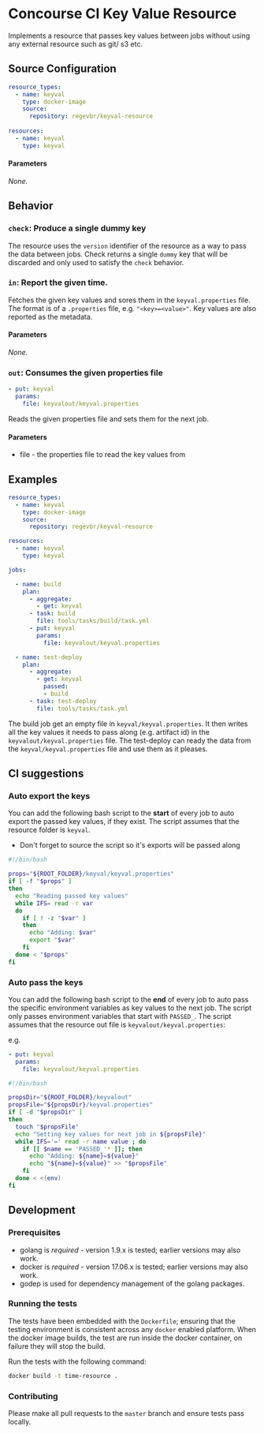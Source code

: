 # Concourse CI Key Value Resource

Implements a resource that passes key values between jobs without using any external resource such as git/ s3 etc.

## Source Configuration

``` YAML
resource_types:
  - name: keyval
    type: docker-image
    source:
      repository: regevbr/keyval-resource
      
resources:
  - name: keyval
    type: keyval
```

#### Parameters

*None.*

## Behavior

### `check`: Produce a single dummy key

The resource uses the `version` identifier of the resource as a way to pass the data between jobs.
Check returns a single `dummy` key that will be discarded and only used to satisfy the `check` behavior.

### `in`: Report the given time.

Fetches the given key values and sores them in the `keyval.properties` file.
The format is of a `.properties` file, e.g. `"<key>=<value>"`.
Key values are also reported as the metadata.

#### Parameters

*None.*

### `out`: Consumes the given properties file

``` YAML
- put: keyval
  params:
    file: keyvalout/keyval.properties
```

Reads the given properties file and sets them for the next job.

#### Parameters
- file - the properties file to read the key values from


## Examples

```YAML
resource_types:
  - name: keyval
    type: docker-image
    source:
      repository: regevbr/keyval-resource

resources:
  - name: keyval
    type: keyval

jobs:

  - name: build
    plan:
      - aggregate:
        - get: keyval
      - task: build
        file: tools/tasks/build/task.yml
      - put: keyval
        params:
          file: keyvalout/keyval.properties

  - name: test-deploy
    plan:
      - aggregate:
        - get: keyval
          passed:
          - build
      - task: test-deploy
        file: tools/tasks/task.yml
```

The build job get an empty file in `keyval/keyval.properties`. It then writes all the key values it needs to pass along (e.g. artifact id) in the `keyvalout/keyval.properties` file. 
The test-deploy can ready the data from the `keyval/keyval.properties` file and use them as it pleases. 

## CI suggestions

### Auto export the keys

You can add the following bash script to the **start** of every job to auto export the passed key values, if they exist. 
The script assumes that the resource folder is `keyval`. 

* Don't forget to source the script so it's exports will be passed along

```bash
#!/bin/bash

props="${ROOT_FOLDER}/keyval/keyval.properties"
if [ -f "$props" ]
then
  echo "Reading passed key values"
  while IFS= read -r var
  do
    if [ ! -z "$var" ]
    then
      echo "Adding: $var"
      export "$var"
    fi
  done < "$props"
fi

```

### Auto pass the keys

You can add the following bash script to the **end** of every job to auto pass the specific environment variables as key values to the next job. 
The script only passes environment variables that start with `PASSED_`. 
The script assumes that the resource out file is `keyvalout/keyval.properties`:

e.g. 
```YAML
- put: keyval
  params:
    file: keyvalout/keyval.properties
``` 

```bash
#!/bin/bash

propsDir="${ROOT_FOLDER}/keyvalout"
propsFile="${propsDir}/keyval.properties"
if [ -d "$propsDir" ]
then
  touch "$propsFile"
  echo "Setting key values for next job in ${propsFile}"
  while IFS='=' read -r name value ; do
    if [[ $name == 'PASSED_'* ]]; then
      echo "Adding: ${name}=${value}"
      echo "${name}=${value}" >> "$propsFile"
    fi
  done < <(env)
fi

```

## Development

### Prerequisites

* golang is *required* - version 1.9.x is tested; earlier versions may also
  work.
* docker is *required* - version 17.06.x is tested; earlier versions may also
  work.
* godep is used for dependency management of the golang packages.

### Running the tests

The tests have been embedded with the `Dockerfile`; ensuring that the testing
environment is consistent across any `docker` enabled platform. When the docker
image builds, the test are run inside the docker container, on failure they
will stop the build.

Run the tests with the following command:

```sh
docker build -t time-resource .
```

### Contributing

Please make all pull requests to the `master` branch and ensure tests pass
locally.
